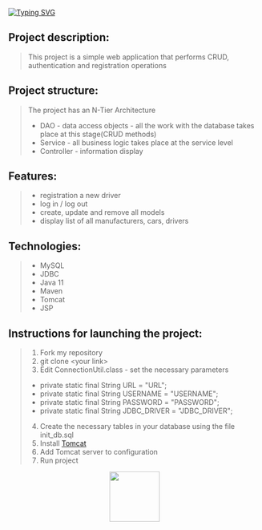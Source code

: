 [![Typing SVG](https://readme-typing-svg.herokuapp.com?color=%2336BCF7&lines=Taxi-Service)](https://benatti-taxi-service.herokuapp.com/)
## Project description:
>This project is a simple web application that performs CRUD, authentication and registration operations 
## Project structure:
> The project has an N-Tier Architecture
> * DAO - data access objects - all the work with the database takes place at this stage(CRUD methods)
> * Service - all business logic takes place at the service level
> * Controller - information display
## Features:
> * registration a new driver
> * log in / log out
> * create, update and remove all models
> * display list of all manufacturers, cars, drivers 
## Technologies:
> * MySQL
> * JDBC
> * Java 11
> * Maven
> * Tomcat
> * JSP
## Instructions for launching the project:
> 1. Fork my repository
> 2. git clone \<your link>
> 3. Edit ConnectionUtil.class - set the necessary parameters 
> * private static final String URL = "URL"; 
> * private static final String USERNAME = "USERNAME"; 
> * private static final String PASSWORD = "PASSWORD"; 
> * private static final String JDBC_DRIVER = "JDBC_DRIVER";
> 4. Create the necessary tables in your database using the file init_db.sql
> 5. Install [Tomcat](https://tomcat.apache.org/download-90.cgi)
> 6. Add Tomcat server to configuration
> 7. Run project
<div id="header" align="center">
  <img src="https://media.giphy.com/media/M9gbBd9nbDrOTu1Mqx/giphy.gif" width="100"/>
</div>
